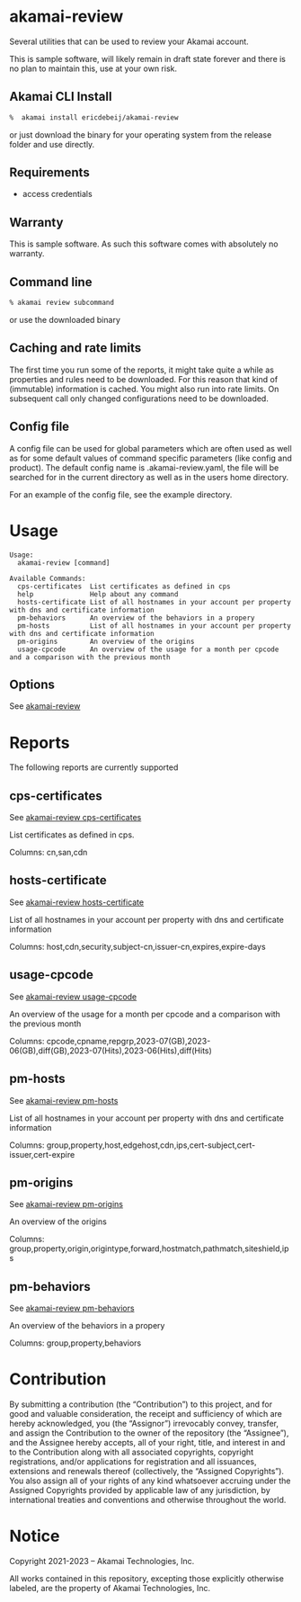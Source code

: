 # akamai-review
Several utilities that can be used to review your Akamai account.

This is sample software, will likely remain in draft state forever and there is no plan to maintain this, use at your own risk.

## Akamai CLI Install
```bash
%  akamai install ericdebeij/akamai-review
```

or just download the binary for your operating system from the release folder and use directly.

## Requirements
* access credentials

## Warranty
This is sample software. As such this software comes with absolutely no warranty.

## Command line
```bash
% akamai review subcommand
```
or use the downloaded binary

## Caching and rate limits
The first time you run some of the reports, it might take quite a while as properties and rules need to be downloaded. For this reason that kind of (immutable) information is cached. You might also run into rate limits. On subsequent call only changed configurations need to be downloaded. 

## Config file
A config file can be used for global parameters which are often used as well as for some default values of command specific parameters (like config and product).
The default config name is .akamai-review.yaml, the file will be searched for in the current directory as well as in the users home directory.

For an example of the config file, see the example directory.

# Usage
```
Usage:
  akamai-review [command]

Available Commands:
  cps-certificates  List certificates as defined in cps
  help              Help about any command
  hosts-certificate List of all hostnames in your account per property with dns and certificate information
  pm-behaviors      An overview of the behaviors in a propery
  pm-hosts          List of all hostnames in your account per property with dns and certificate information
  pm-origins        An overview of the origins
  usage-cpcode      An overview of the usage for a month per cpcode and a comparison with the previous month
```

## Options
See [akamai-review](doc/akamai-review.md)

# Reports
The following reports are currently supported

## cps-certificates
See [akamai-review cps-certificates](doc/akamai-review_cps-certificates.md)

List certificates as defined in cps.

Columns: cn,san,cdn

## hosts-certificate
See [akamai-review hosts-certificate](doc/akamai-review_hosts-certificate.md)

List of all hostnames in your account per property with dns and certificate information

Columns: host,cdn,security,subject-cn,issuer-cn,expires,expire-days

## usage-cpcode
See [akamai-review usage-cpcode](doc/akamai-review_usage-cpcode.md)

An overview of the usage for a month per cpcode and a comparison with the previous month

Columns: cpcode,cpname,repgrp,2023-07(GB),2023-06(GB),diff(GB),2023-07(Hits),2023-06(Hits),diff(Hits)

## pm-hosts
See [akamai-review pm-hosts](doc/akamai-review_pm-hosts.md)

List of all hostnames in your account per property with dns and certificate information

Columns: group,property,host,edgehost,cdn,ips,cert-subject,cert-issuer,cert-expire

## pm-origins
See [akamai-review pm-origins](doc/akamai-review_pm-origins.md)

An overview of the origins

Columns: group,property,origin,origintype,forward,hostmatch,pathmatch,siteshield,ips

## pm-behaviors
See [akamai-review pm-behaviors](doc/akamai-review_pm-behaviors.md)

An overview of the behaviors in a propery

Columns: group,property,behaviors

# Contribution

By submitting a contribution (the “Contribution”) to this project, and for good and valuable consideration, the receipt and sufficiency of which are hereby acknowledged, you (the “Assignor”) irrevocably convey, transfer, and assign the Contribution to the owner of the repository (the “Assignee”), and the Assignee hereby accepts, all of your right, title, and interest in and to the Contribution along with all associated copyrights, copyright registrations, and/or applications for registration and all issuances, extensions and renewals thereof (collectively, the “Assigned Copyrights”). You also assign all of your rights of any kind whatsoever accruing under the Assigned Copyrights provided by applicable law of any jurisdiction, by international treaties and conventions and otherwise throughout the world. 

# Notice

Copyright 2021-2023 – Akamai Technologies, Inc.
 
All works contained in this repository, excepting those explicitly otherwise labeled, are the property of Akamai Technologies, Inc.